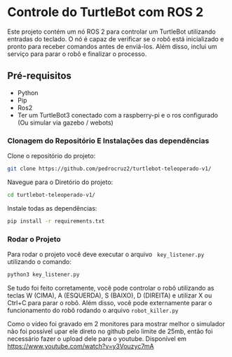# Controle do TurtleBot com ROS 2

Este projeto contém um nó ROS 2 para controlar um TurtleBot utilizando entradas do teclado. O nó é capaz de verificar se o robô está inicializado e pronto para receber comandos antes de enviá-los. Além disso, inclui um serviço para parar o robô e finalizar o processo.

## Pré-requisitos

- Python
- Pip
- Ros2
- Ter um TurtleBot3 conectado com a raspberry-pi e o ros configurado (Ou simular via gazebo / webots)
### Clonagem do Repositório E Instalações das dependências

Clone o repositório do projeto:
```sh
git clone https://github.com/pedrocruz2/turtlebot-teleoperado-v1/
```
Navegue para o Diretório do projeto: 
```sh
cd turtlebot-teleoperado-v1/
```
Instale todas as dependências: 
```sh
pip install -r requirements.txt
```
### Rodar o Projeto
Para rodar o projeto você deve executar o arquivo ``` key_listener.py``` utilizando o comando:
```sh
python3 key_listener.py
```
Se tudo foi feito corretamente, você pode controlar o robô utilizando as teclas W (CIMA), A (ESQUERDA), S (BAIXO), D (DIREITA) e utilizar X ou Ctrl+C para parar o robô. Além disso, você pode externamente parar o funcionamento do robô rodando o arquivo ```robot_killer.py```

Como o vídeo foi gravado em 2 monitores para mostrar melhor o simulador não foi possível upar ele direto no github pelo limite de 25mb, então foi necessário fazer o upload dele para o youtube.
Disponível em https://www.youtube.com/watch?v=y3Vouzyc7mA




